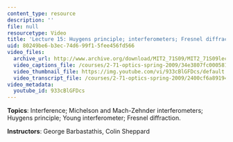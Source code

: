 ```yaml
---
content_type: resource
description: ''
file: null
resourcetype: Video
title: 'Lecture 15: Huygens principle; interferometers; Fresnel diffraction'
uid: 80249be6-b3ec-74d6-99f1-5fee456fd566
video_files:
  archive_url: http://www.archive.org/download/MIT2_71S09/MIT2_71S09lec15_300k.mp4
  video_captions_file: /courses/2-71-optics-spring-2009/34e3807fc0005814a5ae7ccb0f7bce52_933cBlGFDcs.vtt
  video_thumbnail_file: https://img.youtube.com/vi/933cBlGFDcs/default.jpg
  video_transcript_file: /courses/2-71-optics-spring-2009/2400cf6a8919404f6f29f6d7b7b5c05c_933cBlGFDcs.pdf
video_metadata:
  youtube_id: 933cBlGFDcs
---
```


**Topics**: Interference; Michelson and Mach-Zehnder interferometers; Huygens principle; Young interferometer; Fresnel diffraction.

**Instructors**: George Barbastathis, Colin Sheppard